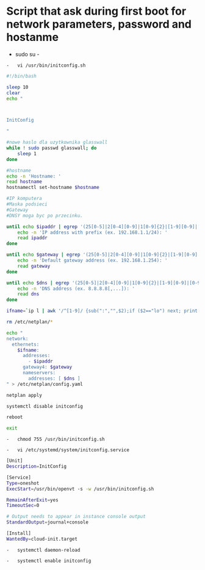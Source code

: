 # Script that ask during first boot for network parameters, password and hostanme

 -   sudo su -

    -   vi /usr/bin/initconfig.sh

```bash
#!/bin/bash

sleep 10
clear
echo "



InitConfig

"

#nowe haslo dla uzytkownika glasswall
while ! sudo passwd glasswall; do
	sleep 1
done

#hostname
echo -n 'Hostname: '
read hostname
hostnamectl set-hostname $hostname

#IP komputera
#Maska podsieci
#Gateway
#DNSY moga byc po przecinku.

until echo $ipaddr | egrep '(25[0-5]|2[0-4][0-9]|1[0-9]{2}|[1-9][0-9]|[0-9]\.){3}(25[0-5]|2[0-4][0-9]|1[0-9]{2}|[1-9][0-9]|[0-9])/[1-2][0-9]|3[0-1]'; do
	echo -n 'IP address with prefix (ex. 192.168.1.1/24): '
	read ipaddr
done

until echo $gateway | egrep '(25[0-5]|2[0-4][0-9]|1[0-9]{2}|[1-9][0-9]|[0-9]\.){3}(25[0-5]|2[0-4][0-9]|1[0-9]{2}|[1-9][0-9]|[0-9])'; do
	echo -n 'Default gateway address (ex. 192.168.1.254): '
	read gateway
done

until echo $dns | egrep '(25[0-5]|2[0-4][0-9]|1[0-9]{2}|[1-9][0-9]|[0-9]\.){3}(25[0-5]|2[0-4][0-9]|1[0-9]{2}|[1-9][0-9]|[0-9])'; do
	echo -n 'DNS address (ex. 8.8.8.8[,...]): '
	read dns
done

ifname=`ip l | awk '/^[1-9]/ {sub(":","",$2);if ($2=="lo") next; print $2;nextfile}'`

rm /etc/netplan/*

echo "
network:
  ethernets:
    $ifname:
      addresses:
        - $ipaddr
      gateway4: $gateway
      nameservers:
        addresses: [ $dns ]
" > /etc/netplan/config.yaml

netplan apply

systemctl disable initconfig

reboot

exit
```

    -   chmod 755 /usr/bin/initconfig.sh
	
	-   vi /etc/systemd/system/initconfig.service
	
```bash
[Unit]
Description=InitConfig

[Service]
Type=oneshot
ExecStart=/usr/bin/openvt -s -w /usr/bin/initconfig.sh

RemainAfterExit=yes
TimeoutSec=0

# Output needs to appear in instance console output
StandardOutput=journal+console

[Install]
WantedBy=cloud-init.target
```
    -   systemctl daemon-reload
	
	-   systemctl enable initconfig
